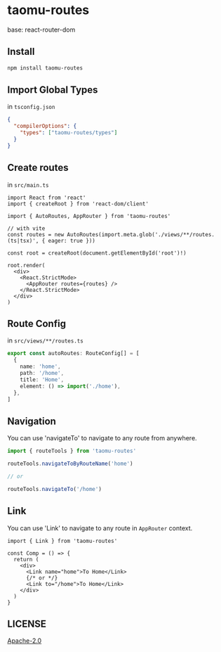 # taomu-routes

base: react-router-dom

## Install

```sh
npm install taomu-routes
```

## Import Global Types

in `tsconfig.json`

```json
{
  "compilerOptions": {
    "types": ["taomu-routes/types"]
  }
}
```

## Create routes

in `src/main.ts`

```tsx
import React from 'react'
import { createRoot } from 'react-dom/client'

import { AutoRoutes, AppRouter } from 'taomu-routes'

// with vite
const routes = new AutoRoutes(import.meta.glob('./views/**/routes.(ts|tsx)', { eager: true }))

const root = createRoot(document.getElementById('root')!)

root.render(
  <div>
    <React.StrictMode>
      <AppRouter routes={routes} />
    </React.StrictMode>
  </div>
)
```

## Route Config

in `src/views/**/routes.ts`

```ts
export const autoRoutes: RouteConfig[] = [
  {
    name: 'home',
    path: '/home',
    title: 'Home',
    element: () => import('./home'),
  },
]
```

## Navigation

You can use 'navigateTo' to navigate to any route from anywhere.

```ts
import { routeTools } from 'taomu-routes'

routeTools.navigateToByRouteName('home')

// or

routeTools.navigateTo('/home')
```

## Link

You can use 'Link' to navigate to any route in `AppRouter` context.

```tsx
import { Link } from 'taomu-routes'

const Comp = () => {
  return (
    <div>
      <Link name="home">To Home</Link>
      {/* or */}
      <Link to="/home">To Home</Link>
    </div>
  )
}
```

## LICENSE

[Apache-2.0](./LICENSE)
